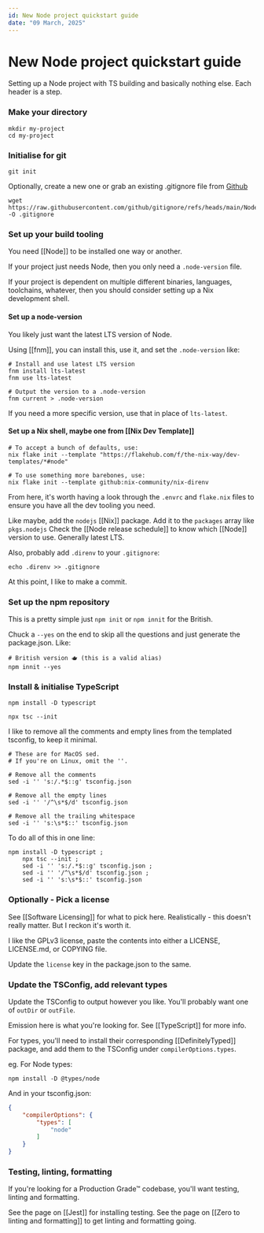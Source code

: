 ```yaml
---
id: New Node project quickstart guide
date: "09 March, 2025"
---
```


# New Node project quickstart guide

Setting up a Node project with TS building and basically nothing else.
Each header is a step.

### Make your directory

```shell
mkdir my-project
cd my-project
```

### Initialise for git

```shell
git init
```

Optionally, create a new one or grab an existing .gitignore file from [Github](https://github.com/github/gitignore)
```shell
wget https://raw.githubusercontent.com/github/gitignore/refs/heads/main/Node.gitignore -O .gitignore
```

### Set up your build tooling

You need [[Node]] to be installed one way or another.

If your project just needs Node, then you only need a `.node-version` file.

If your project is dependent on multiple different binaries, languages,
toolchains, whatever, then you should consider setting up a Nix development
shell.

#### Set up a node-version

You likely just want the latest LTS version of Node.

Using [[fnm]], you can install this, use it, and set the `.node-version` like:

```shell
# Install and use latest LTS version
fnm install lts-latest
fnm use lts-latest

# Output the version to a .node-version
fnm current > .node-version
```

If you need a more specific version, use that in place of `lts-latest`.

#### Set up a Nix shell, maybe one from [[Nix Dev Template]]
```shell
# To accept a bunch of defaults, use:
nix flake init --template "https://flakehub.com/f/the-nix-way/dev-templates/*#node"

# To use something more barebones, use:
nix flake init --template github:nix-community/nix-direnv
```

From here, it's worth having a look through the `.envrc` and `flake.nix` files to ensure you have all the
dev tooling you need.

Like maybe, add the `nodejs` [[Nix]] package. Add it to the `packages` array like `pkgs.nodejs`
Check the [[Node release schedule]] to know which [[Node]] version to use. Generally latest LTS.

Also, probably add `.direnv` to your `.gitignore`:
```
echo .direnv >> .gitignore
```

At this point, I like to make a commit.

### Set up the npm repository

This is a pretty simple just `npm init` or `npm innit` for the British.

Chuck a `--yes` on the end to skip all the questions and just generate the package.json.
Like:
```shell
# British version 🫖 (this is a valid alias)
npm innit --yes
```

### Install & initialise TypeScript

```shell
npm install -D typescript

npx tsc --init
```

I like to remove all the comments and empty lines from the templated tsconfig, to keep it minimal.
```shell
# These are for MacOS sed.
# If you're on Linux, omit the ''.

# Remove all the comments
sed -i '' 's:/.*$::g' tsconfig.json 

# Remove all the empty lines
sed -i '' '/^\s*$/d' tsconfig.json 

# Remove all the trailing whitespace
sed -i '' 's:\s*$::' tsconfig.json  
```

To do all of this in one line:
```
npm install -D typescript ;
    npx tsc --init ;
    sed -i '' 's:/.*$::g' tsconfig.json ;
    sed -i '' '/^\s*$/d' tsconfig.json ;
    sed -i '' 's:\s*$::' tsconfig.json
```

### Optionally - Pick a license

See [[Software Licensing]] for what to pick here.
Realistically - this doesn't really matter. But I reckon it's worth it.

I like the GPLv3 license, paste the contents into either a LICENSE, LICENSE.md, or COPYING file.

Update the `license` key in the package.json to the same.

### Update the TSConfig, add relevant types

Update the TSConfig to output however you like.
You'll probably want one of `outDir` or `outFile`.

Emission here is what you're looking for.
See [[TypeScript]] for more info.

For types, you'll need to install their corresponding [[DefinitelyTyped]] package, and add
them to the TSConfig under `compilerOptions.types`.

eg. For Node types:
```shell
npm install -D @types/node
```

And in your tsconfig.json:
```json
{
    "compilerOptions": {
        "types": [
            "node"
        ]
    }
}
```

### Testing, linting, formatting

If you're looking for a Production Grade™ codebase, you'll want testing, linting and formatting.

See the page on [[Jest]] for installing testing.
See the page on [[Zero to linting and formatting]] to get linting and formatting going.

